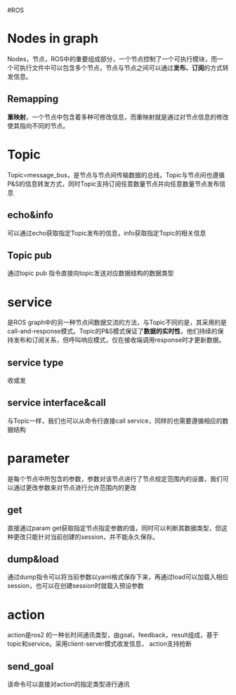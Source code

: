 #ROS
# Nodes in graph
Nodes，节点，ROS中的重要组成部分，一个节点控制了一个可执行模块，而一个可执行文件中可以包含多个节点，节点与节点之间可以通过**发布、订阅**的方式转发信息。
## Remapping
**重映射**，一个节点中包含着多种可修改信息，而重映射就是通过对节点信息的修改使其指向不同的节点。
# Topic
Topic=message_bus，是节点与节点间传输数据的总线，Topic与节点间也遵循P&S的信息转发方式，同时Topic支持订阅任意数量节点并向任意数量节点发布信息
## echo&info
可以通过echo获取指定Topic发布的信息，info获取指定Topic的相关信息
## Topic pub
通过topic pub 指令直接向topic发送对应数据结构的数据类型
# service
是ROS graph中的另一种节点间数据交流的方法，与Topic不同的是，其采用的是call-and-response模式。Topic的P&S模式保证了**数据的实时性**，他们持续的保持发布和订阅关系，但呼叫响应模式，仅在接收端调用response时才更新数据。
## service type
收或发
## service interface&call
与Topic一样，我们也可以从命令行直接call service，同样的也需要遵循相应的数据结构
# parameter
是每个节点中所包含的参数，参数对该节点进行了节点规定范围内的设置，我们可以通过更改参数来对节点进行允许范围内的更改
## get
直接通过param get获取指定节点指定参数的值，同时可以判断其数据类型，但这种更改只能针对当前创建的session，并不能永久保存。
## dump&load
通过dump指令可以将当前参数以yaml格式保存下来，再通过load可以加载入相应session，也可以在创建session时就载入预设参数
# action
action是ros2 的一种长时间通讯类型，由goal，feedback，result组成，基于topic和service。采用client-server模式收发信息， action支持抢断
## send_goal
该命令可以直接对action的指定类型进行通讯